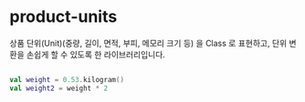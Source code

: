 # product-units

상품 단위(Unit)(중량, 길이, 면적, 부피, 메모리 크기 등) 을 Class 로 표현하고, 단위 변환을 손쉽게 할 수 있도록 한 라이브러리입니다.

```kotlin

val weight = 0.53.kilogram()
val weight2 = weight * 2

```
